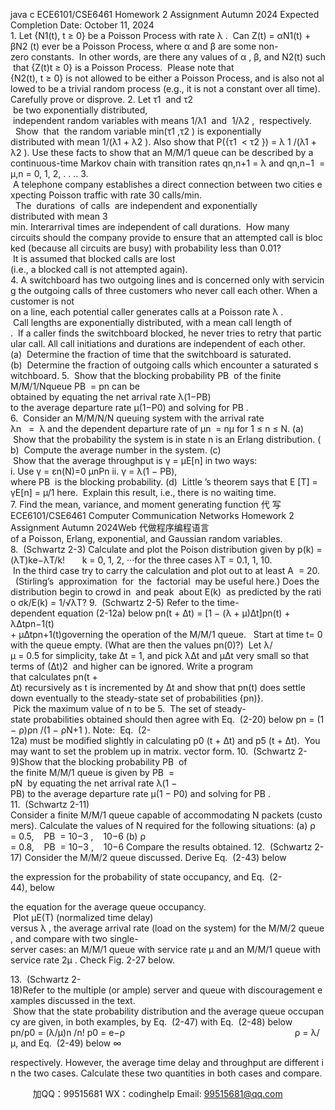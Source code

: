 java c
ECE6101/CSE6461 
Homework 2 Assignment 
Autumn 2024
Expected Completion Date: October 11, 2024
1. Let {N1(t), t ≥ 0} be a Poisson Process with rate λ .  Can Z(t) = αN1(t) + βN2 (t) ever be a Poisson Process, where α and β are some non-zero constants.  In other words, are there any values of α , β, and N2(t) such that {Z(t)t ≥ 0} is a Poisson Process.  Please note that {N2(t), t ≥ 0} is not allowed to be either a Poisson Process, and is also not allowed to be a trivial random process (e.g., it is not a constant over all time). Carefully prove or disprove.
2. Let τ1  and τ2  be two exponentially distributed,  independent random variables with means 1/λ1  and  1/λ2 ,  respectively.   Show  that  the random variable min(τ1 ,τ2 ) is exponentially distributed with mean 1/(λ1 + λ2 ). Also show that P({τ1  < τ2 }) = λ 1 /(λ1 + λ2 ). Use these facts to show that an M/M/1 queue can be described by a continuous-time Markov chain with transition rates qn,n+1 = λ and qn,n−1  = µ,n = 0, 1, 2, . . ..
3.  A telephone company establishes a direct connection between two cities expecting Poisson traffic with rate 30 calls/min.   The  durations  of calls  are independent and exponentially distributed with mean 3 min. Interarrival times are independent of call durations.  How many circuits should the company provide to ensure that an attempted call is blocked (because all circuits are busy) with probability less than 0.01?  It is assumed that blocked calls are lost (i.e., a blocked call is not attempted again).
4. A switchboard has two outgoing lines and is concerned only with servicing the outgoing calls of three customers who never call each other. When a customer is not on a line, each potential caller generates calls at a Poisson rate λ .  Call lengths are exponentially distributed, with a mean call length of  .  If a caller finds the switchboard blocked, he never tries to retry that particular call. All call initiations and durations are independent of each other.
(a)  Determine the fraction of time that the switchboard is saturated.
(b)  Determine the fraction of outgoing calls which encounter a saturated switchboard.
5.  Show that the blocking probability PB  of the finite M/M/1/Nqueue PB  = pn can be obtained by equating the net arrival rate λ(1−PB) to the average departure rate µ(1−P0) and solving for PB .
6.  Consider an M/M/N/N queuing system with the arrival rate λn   =  λ and the dependent departure rate of µn  = nµ for 1 ≤ n ≤ N.
(a)  Show that the probability the system is in state n is an Erlang distribution. (b)  Compute the average number in the system.
(c)  Show that the average throughput is γ = µE[n] in two ways:
i. Use γ = εn(N)=0 µnPn
ii. γ = λ(1 − PB), where PB  is the blocking probability.
(d)  Little ’s theorem says that E [T] = γE[n] = µ/1 here.  Explain this result, i.e., there is no waiting time.
7. Find the mean, variance, and moment generating function 代 写ECE6101/CSE6461 Computer Communication Networks Homework 2 Assignment Autumn 2024Web
代做程序编程语言of a Poisson, Erlang, exponential, and Gaussian random variables.
8.  (Schwartz 2-3)
Calculate and plot the Poison distribution given by
p(k) = (λT)ke−λT/k!       k = 0, 1, 2, ···for the three cases λT = 0.1, 1, 10.  In the third case try to carry the calculation and plot out to at least A  = 20.   (Stirling’s  approximation  for  the  factorial  may be useful here.) Does the distribution begin to crowd in  and peak  about E(k)  as predicted by the ratio σk/E(k) = 1/√λT? 
9.  (Schwartz 2-5)
Refer to the time-dependent equation (2-12a) below
pn(t + ∆t) = [1 − (λ + µ)∆t]pn(t) + λ∆tpn−1(t) + µ∆tpn+1(t)governing the operation of the M/M/1 queue.   Start at time t= 0 with the queue empty. (What are then the values pn(0)?)  Let λ/µ = 0.5 for simplicity, take ∆t = 1, and pick λ∆t and µ∆t very small so that terms of (∆t)2  and higher can be ignored. Write a program that calculates pn(t + ∆t) recursively as t is incremented by ∆t and show that pn(t) does settle down eventually to the steady-state set of probabilities {pn)}.  Pick the maximum value of n to be 5.  The set of steady-state probabilities obtained should then agree with Eq.  (2-20) below
pn = (1 − ρ)ρn /(1 − ρN+1 ).
Note:  Eq.  (2-12a) must be modified slightly in calculating p0 (t + ∆t) and p5 (t + ∆t).  You may want to set the problem up in matrix. vector form.
10.  (Schwartz 2-9)Show that the blocking probability PB  of the finite M/M/1 queue is given by PB  = pN  by equating the net arrival rate λ(1 − PB) to the average departure rate µ(1 − P0) and solving for PB .
11.  (Schwartz 2-11)
Consider a finite M/M/1 queue capable of accommodating N packets (customers). Calculate the values of N required for the following situations:
(a) ρ = 0.5,    PB  = 10−3 ,    10−6
(b) ρ = 0.8,    PB  = 10−3 ,    10−6 Compare the results obtained.
12.  (Schwartz 2-17)
Consider the M/M/2 queue discussed. Derive Eq.  (2-43) below

the expression for the probability of state occupancy, and Eq.  (2-44), below

the equation for the average queue occupancy.  Plot µE(T) (normalized time delay) versus λ , the average arrival rate (load on the system) for the M/M/2 queue, and compare with two single-server cases: an M/M/1 queue with service rate µ and an M/M/1 queue with service rate 2µ . Check Fig. 2-27 below.

13.  (Schwartz 2-18)Refer to the multiple (or ample) server and queue with discouragement examples discussed in the text.  Show that the state probability distribution and the average queue occupancy are given, in both examples, by Eq.  (2-47) with Eq.  (2-48) below
pn/p0 = (λ/µ)n /n!
p0 = e−ρ                                                                     ρ = λ/µ,
and Eq.  (2-49) below
∞ 

respectively. However, the average time delay and throughput are different in the two cases. Calculate these two quantities in both cases and compare.





         
加QQ：99515681  WX：codinghelp  Email: 99515681@qq.com
